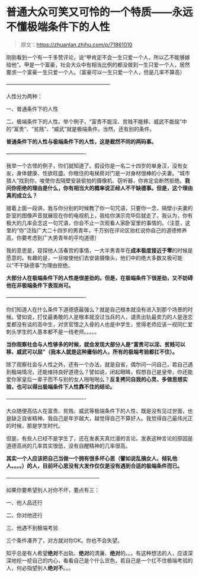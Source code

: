# 普通大众可笑又可怜的一个特质——永远不懂极端条件下的人性

> 原文：<https://zhuanlan.zhihu.com/p/71861010>

刚刚看到一个有一千多赞评论，说“甲肯定不会一生只爱一个人，所以乙不能够嫁给他”。甲是一个富豪，社会大众中有相当比例的都没做到一生只爱一个人，居然要求一个富豪一生只爱一个人。（富豪可以一生只爱一个人，但是几率不算高）

————————————————————

人性分为两种：

一、普通条件下的人性

二、极端条件下的人性。举个例子，“富贵不能淫、贫贱不能移、威武不能屈”中的“富贵”、“贫贱”、“威武”就是极端条件。当然，还有别的条件。

**普通条件下的人性与极端条件下的人性，这是截然不同的两码事。**

———————————————-

我举一个古怪的例子，你们就知道了。假设你是一名二十四岁的单身汉，没有女友，身体健康、性欲旺盛。你租住的电梯房对门是一对身材很棒的小夫妻。“城市猎人”找到你，唆使你去隔壁安装偷拍的摄像机、窃听器，你肯定会断然拒绝。**我问你拒绝的理由是什么，你有相当大的概率说正经人不干缺德事。但是，这个理由真的成立么？**

接着上面一段讲。我与你分别的时候教了你一句咒语，只要你一念，隔壁小夫妻的卧室的图像声音就展现在你的电视机上，我给你演示完毕后就走了。我认为，你有极大的几率会念这一句咒语，你会不止一次观看人家卧室里的事情的。（注意，这里的“你”泛指广大二十四岁的男青年，千万别在评论区抬杠说你自己的道德修养高，你要考虑到广大男青年的平均道德）

我的意思是，窥探他人活春宫的事情，一大半男青年在**成本极度接近于零**的时候是愿意的。有趣的是，一旦唆使他们去安装摄像头，他们中的绝大多数又极可能以“不干缺德事”为理由拒绝。

**大部分人在极端条件下的人性是很差劲的。但是，在极端条件下很差劲，又不妨碍他在非极端条件下表现尚可。**

———————————————-

你们知道人在什么条件下道德感最强么？就是自己根本就没有进入到那个场景的时候。譬如说，打仗最勇敢的人是根本就没过当兵的人，谴责出轨最卖力的人是连恋爱都没有谈的高中生，对贪官恨之入骨的人也是中学生，觉得老师应该一视同仁爱刺头学生的人基本都不是一线老师。。。。。

**当你观察社会与人性够多的时候，就会发现大部分人是“富贵可以淫、贫贱可以移、威武可以屈”（我本人就是这种庸俗的人，所有的极端考验都扛不住）。**

除了观察社会与人性之外，还有一个办法，就是自省，偶尔问一问自己，若自己遇到极端情况，还能维持良好道德么？譬如说，闭起眼睛，假想自己是皇帝，你还能爱你家皇后一辈子而不与别的女人啪啪啪么？**反复拷问自我的心灵、多做思想实验，也可以得出极端条件下人性靠不住的结论。**

———————————————-

大众随便高估人在富贵、贫贱、威武等极端条件下的人性，既是没有见过世面，也是缺乏自省精神。我自己是年岁越大，越觉得自己不算好人。我觉得自己最伟光正的时候，那是学生时代。

但是，有些人已经不是学生了，还在发表天真烂漫的言论。发表这种言论的原因是道德高尚的几率其实很低，没有自醒精神的几率很高。

**其实一个人应该把自己当做一个拥有很多坏心思（譬如说乱搞女人、倾轧他人。。。。）的人，目前坏心思没有大发作仅仅是没有遇到合适的极端条件而已。**

——————————————————

如果你要希望别人对你不坏，要点有三：

一、他人品还行

二、你对他还行

三、他遇不到极端考验

三个条件凑齐了，对方就对你OK。你也不会失望。

知乎总是有人希望**绝对**不出轨、**绝对**的清廉、**绝对**的。。。有这种想法的人，应该深深地挖一挖自己的内心，看看自己是个什么货色，若自己是一个扛不住极端考验的人，何必指望别人**绝对不**。。。